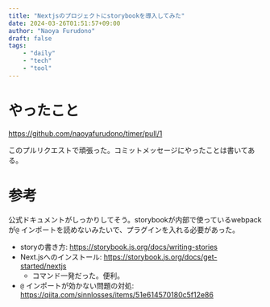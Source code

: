 ```yaml
---
title: "Nextjsのプロジェクトにstorybookを導入してみた"
date: 2024-03-26T01:51:57+09:00
author: "Naoya Furudono"
draft: false
tags:
    - "daily"
    - "tech"
    - "tool"
---
```


# やったこと

<https://github.com/naoyafurudono/timer/pull/1>

このプルリクエストで頑張った。コミットメッセージにやったことは書いてある。

# 参考

公式ドキュメントがしっかりしてそう。storybookが内部で使っているwebpackが`@` インポートを読めないみたいで、プラグインを入れる必要があった。

- storyの書き方: <https://storybook.js.org/docs/writing-stories>
- Next.jsへのインストール: <https://storybook.js.org/docs/get-started/nextjs>
    - コマンド一発だった。便利。
- `@` インポートが効かない問題の対処: <https://qiita.com/sinnlosses/items/51e614570180c5f12e86>

